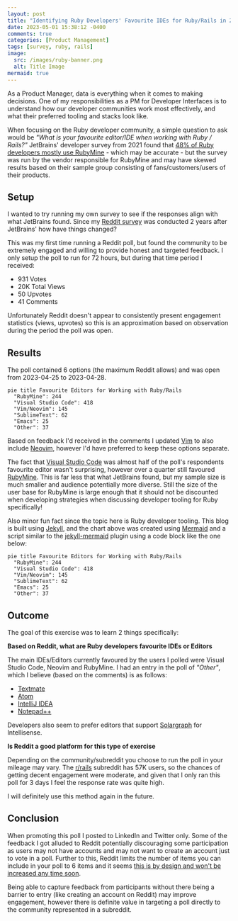 ```yaml
---
layout: post
title: "Identifying Ruby Developers' Favourite IDEs for Ruby/Rails in 2023"
date: 2023-05-01 15:38:12 -0400
comments: true
categories: [Product Management]
tags: [survey, ruby, rails]
image:
  src: /images/ruby-banner.png
  alt: Title Image
mermaid: true
---
```


As a Product Manager, data is everything when it comes to making decisions. One of my responsibilities as a PM for Developer Interfaces is to understand how our developer communities work most effectively, and what their preferred tooling and stacks look like.

When focusing on the Ruby developer community, a simple question to ask would be _"What is your favourite editor/IDE when working with Ruby / Rails?"_ JetBrains' developer survey from 2021 found that [48% of Ruby developers mostly use RubyMine](https://www.jetbrains.com/lp/devecosystem-2021/ruby/#Ruby_what-editor-ide-do-you-mostly-use-for-ruby-development) - which may be accurate - but the survey was run by the vendor responsible for RubyMine and may have skewed results based on their sample group consisting of fans/customers/users of their products.

## Setup

I wanted to try running my own survey to see if the responses align with what JetBrains found. Since my [Reddit survey](https://www.reddit.com/r/rails/comments/12yjgwh/favorite_editoride_when_working_with_ruby_rails/) was conducted 2 years after JetBrains' how have things changed?

This was my first time running a Reddit poll, but found the community to be extremely engaged and willing to provide honest and targeted feedback. I only setup the poll to run for 72 hours, but during that time period I received:

* 931 Votes
* 20K Total Views
* 50 Upvotes
* 41 Comments

Unfortunately Reddit doesn't appear to consistently present engagement statistics (views, upvotes) so this is an approximation based on observation during the period the poll was open.

## Results

The poll contained 6 options (the maximum Reddit allows) and was open from 2023-04-25 to 2023-04-28.

```mermaid
pie title Favourite Editors for Working with Ruby/Rails
  "RubyMine": 244
  "Visual Studio Code": 418
  "Vim/Neovim": 145
  "SublimeText": 62
  "Emacs": 25
  "Other": 37
```

Based on feedback I'd received in the comments I updated [Vim](https://www.vim.org/) to also include [Neovim](https://neovim.io/), however I'd have preferred to keep these options separate.

The fact that [Visual Studio Code](https://code.visualstudio.com/) was almost half of the poll's respondents favourite editor wasn't surprising, however over a quarter still favoured [RubyMine](https://www.jetbrains.com/ruby/). This is far less that what JetBrains found, but my sample size is much smaller and audience potentially more diverse. Still the size of the user base for RubyMine is large enough that it should not be discounted when developing strategies when discussing developer tooling for Ruby specifically!

Also minor fun fact since the topic here is Ruby developer tooling. This blog is built using [Jekyll](https://jekyllrb.com/), and the chart above was created using [Mermaid](https://mermaid.js.org/) and a script similar to the [jekyll-mermaid](https://github.com/jasonbellamy/jekyll-mermaid) plugin using a code block like the one below:

```
pie title Favourite Editors for Working with Ruby/Rails
  "RubyMine": 244
  "Visual Studio Code": 418
  "Vim/Neovim": 145
  "SublimeText": 62
  "Emacs": 25
  "Other": 37
```

## Outcome

The goal of this exercise was to learn 2 things specifically:

**Based on Reddit, what are Ruby developers favourite IDEs or Editors**

The main IDEs/Editors currently favoured by the users I polled were Visual Studio Code, Neovim and RubyMine. I had an entry in the poll of _"Other"_, which I believe (based on the comments) is as follows:

* [Textmate](https://macromates.com/)
* [Atom](https://github.com/atom)
* [IntelliJ IDEA](https://www.jetbrains.com/idea/)
* [Notepad++](https://notepad-plus-plus.org/)

Developers also seem to prefer editors that support [Solargraph](https://solargraph.org/) for Intellisense.

**Is Reddit a good platform for this type of exercise**

Depending on the community/subreddit you choose to run the poll in your mileage may vary. The [r/rails](https://www.reddit.com/r/rails/) subreddit has 57K users, so the chances of getting decent engagement were moderate, and given that I only ran this poll for 3 days I feel the response rate was quite high.

I will definitely use this method again in the future.

## Conclusion

When promoting this poll I posted to LinkedIn and Twitter only. Some of the feedback I got alluded to Reddit potentially discouraging some participation as users may not have accounts and may not want to create an account just to vote in a poll. Further to this, Reddit limits the number of items you can include in your poll to 6 items and it seems [this is by design and won't be increased any time soon](https://www.reddit.com/r/ModSupport/comments/hach42/why_is_there_a_6choice_poll_limit/).

Being able to capture feedback from participants without there being a barrier to entry (like creating an account on Reddit) may improve engagement, however there is definite value in targeting a poll directly to the community represented in a subreddit.